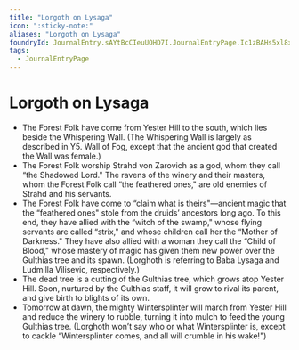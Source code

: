 ```yaml
---
title: "Lorgoth on Lysaga"
icon: ":sticky-note:"
aliases: "Lorgoth on Lysaga"
foundryId: JournalEntry.sAYtBcCIeuUOHD7I.JournalEntryPage.Ic1zBAHs5xl8x7rd
tags:
  - JournalEntryPage
---
```


# Lorgoth on Lysaga
- The Forest Folk have come from Yester Hill to the south, which lies beside the Whispering Wall. (The Whispering Wall is largely as described in Y5. Wall of Fog, except that the ancient god that created the Wall was female.)
- The Forest Folk worship Strahd von Zarovich as a god, whom they call “the Shadowed Lord." The ravens of the winery and their masters, whom the Forest Folk call “the feathered ones," are old enemies of Strahd and his servants.
- The Forest Folk have come to “claim what is theirs"—ancient magic that the “feathered ones" stole from the druids’ ancestors long ago. To this end, they have allied with the “witch of the swamp," whose flying servants are called “strix," and whose children call her the “Mother of Darkness." They have also allied with a woman they call the “Child of Blood," whose mastery of magic has given them new power over the Gulthias tree and its spawn. (Lorghoth is referring to Baba Lysaga and Ludmilla Vilisevic, respectively.)
- The dead tree is a cutting of the Gulthias tree, which grows atop Yester Hill. Soon, nurtured by the Gulthias staff, it will grow to rival its parent, and give birth to blights of its own.
- Tomorrow at dawn, the mighty Wintersplinter will march from Yester Hill and reduce the winery to rubble, turning it into mulch to feed the young Gulthias tree. (Lorghoth won’t say who or what Wintersplinter is, except to cackle “Wintersplinter comes, and all will crumble in his wake!")